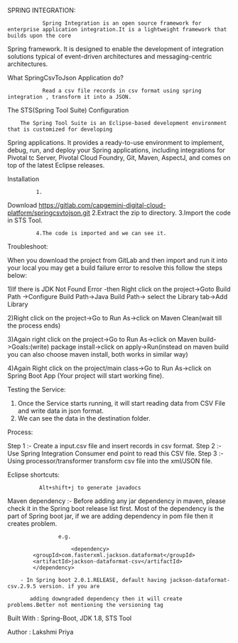 SPRING INTEGRATION:

               Spring Integration is an open source framework for enterprise application integration.It is a lightweight framework that builds upon the core 
Spring framework. It is designed to enable the development of integration solutions typical of event-driven architectures
and messaging-centric architectures.


What SpringCsvToJson Application do?

               Read a csv file records in csv format using spring integration , transform it into a JSON.


The STS(Spring Tool Suite) Configuration


        The Spring Tool Suite is an Eclipse-based development environment that is customized for developing 
Spring applications. It provides a ready-to-use environment
to implement, debug, run, and deploy your Spring applications, including integrations 
for Pivotal tc Server, Pivotal Cloud Foundry, Git, Maven, AspectJ, and
comes on top of the latest Eclipse releases. 


Installation



             1.
Download  https://gitlab.com/capgemini-digital-cloud-platform/springcsvtojson.git
             2.Extract the zip to directory.
             3.Import the code in STS Tool.



             4.The code is imported and we can see it.



Troubleshoot:


When you download the project from GitLab and then import and run  it into your local you may get a build failure error to resolve this 
follow the steps below:

1)If there is JDK Not Found Error -then Right click on the project->Goto Build Path ->Configure Build Path->Java Build Path-> 
select the Library tab->Add Library

2)Right click on the project->Go to Run As->click on Maven Clean(wait till the process ends)

3)Again right click on 
the project->Go to Run As->click on Maven build->Goals:(write) package install->click on apply->Run(instead on maven build you can also choose 
maven install, both works in similar way)

4)Again Right click on the project/main class->Go to Run As->click on Spring Boot App
(Your project will start 
working fine).


Testing the Service:

1. Once the Service starts running, it will start reading data from CSV File and write data in json format.
2. We can see the data in the destination folder.


Process:

  Step 1 :- Create a input.csv file and insert records in csv format.
  Step 2 :- Use Spring Integration Consumer end point to read this CSV file.
  Step 3 :- Using processor/transformer transform csv file into the xml/JSON file.


Eclipse shortcuts:
               
              Alt+shift+j to generate javadocs

Maven dependency :- Before adding any jar dependency in maven, please check it in the  Spring boot release list first. Most of the dependency is the 
                     part of Spring boot jar, if we are adding dependency in pom file then it creates problem. 

                    e.g. 

                        <dependency>
			<groupId>com.fasterxml.jackson.dataformat</groupId>
			<artifactId>jackson-dataformat-csv</artifactId>
			</dependency>   

        - In Spring boot 2.0.1.RELEASE, default having jackson-dataformat-csv.2.9.5 version. if you are   

           adding downgraded dependency then it will create problems.Better not mentioning the versioning tag



Built With : Spring-Boot, JDK 1.8, STS Tool


Author : Lakshmi Priya